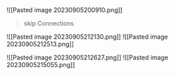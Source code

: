 ![[Pasted image 20230905200910.png]]
> skip Connections


![[Pasted image 20230905212130.png]]
![[Pasted image 20230905212513.png]]

![[Pasted image 20230905212627.png]]
![[Pasted image 20230905215055.png]]